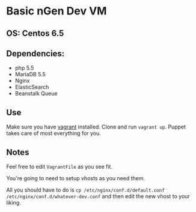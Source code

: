 # Basic nGen Dev VM

## OS: Centos 6.5

## Dependencies:
   - php 5.5
   - MariaDB 5.5
   - Nginx
   - ElasticSearch
   - Beanstalk Queue

## Use

Make sure you have [vagrant](http://vagrantup.com) installed. Clone and run `vagrant up`. Puppet takes care of most everything for you. 

## Notes

Feel free to edit `VagrantFile` as you see fit.

You're going to need to setup vhosts as you need them. 

All you should have to do is `cp /etc/nginx/conf.d/default.conf /etc/nginx/conf.d/whatever-dev.conf` and then edit the new vhost to your liking. 